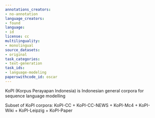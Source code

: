 ```yaml
---
annotations_creators:
- no-annotation
language_creators:
- found
language:
- id
license: cc
multilinguality:
- monolingual
source_datasets:
- original
task_categories:
- text-generation
task_ids:
- language-modeling
paperswithcode_id: oscar
---
```


KoPI (Korpus Perayapan Indonesia) is Indonesian general corpora for sequence language modelling 

Subset of KoPI corpora:
  KoPI-CC + KoPI-CC-NEWS + KoPI-Mc4 + KoPI-Wiki + KoPI-Leipzig + KoPI-Paper